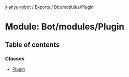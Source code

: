 [xianyu-robot](../README.md) / [Exports](../modules.md) / Bot/modules/Plugin

# Module: Bot/modules/Plugin

## Table of contents

### Classes

- [Plugin](../classes/bot_modules_plugin.plugin.md)
